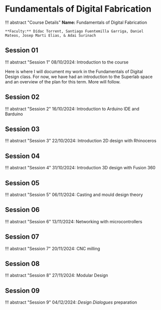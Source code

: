 # Fundamentals of Digital Fabrication 

!!! abstract "Course Details"
    **Name:** Fundamentals of Digital Fabrication  

    **Faculty:** Dídac Torrent, Santiago Fuentemilla Garriga, Daniel Mateos, Josep Marti Elias, & Adai Surinach

## Session 01 

!!! abstract "Session 1" 
    08/10/2024: Introduction to the course

Here is where I will document my work in the Fundamentals of Digital Design class. For now, we have had an introduction to the Superlab space and an overview of the plan for this term. More will follow. 

## Session 02 

!!! abstract "Session 2" 
    16/10/2024: Introduction to Arduino IDE and Barduino

## Session 03 

!!! abstract "Session 3" 
    22/10/2024: Introduction 2D design with Rhinoceros

## Session 04

!!! abstract "Session 4" 
    31/10/2024: Introduction 3D design with Fusion 360

## Session 05 

!!! abstract "Session 5"
    06/11/2024: Casting and mould design theory

## Session 06 

!!! abstract "Session 6"
    13/11/2024: Networking with microcontrollers

## Session 07 

!!! abstract "Session 7"
    20/11/2024: CNC milling


## Session 08 

!!! abstract "Session 8"
    27/11/2024: Modular Design 

## Session 09

!!! abstract "Session 9"
    04/12/2024: *Design Dialogues* preparation